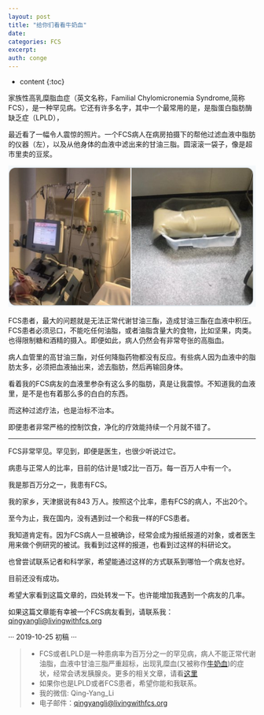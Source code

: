 ```yaml
---
layout: post
title: "给你们看看牛奶血"
date:
categories: FCS
excerpt:
auth: conge
---
```

* content
{:toc}

家族性高乳糜脂血症（英文名称，Familial Chylomicronemia Syndrome,简称FCS），是一种罕见病。它还有许多名字，其中一个最常用的是，是脂蛋白脂肪酶缺乏症（LPLD），

最近看了一幅令人震惊的照片。一个FCS病人在病房拍摄下的帮他过滤血液中脂肪的仪器（左），以及从他身体的血液中滤出来的甘油三脂。圆滚滚一袋子，像是超市里卖的豆浆。

 ![](/assets/images/FCS/118382-656c6337546daef3.png)

FCS患者，最大的问题就是无法正常代谢甘油三酯，造成甘油三酯在血液中积压。FCS患者必须忌口，不能吃任何油脂，或者油脂含量大的食物，比如坚果，肉类。也得限制糖和酒精的摄入。即便如此，病人仍然会有非常夸张的高脂血。

病人血管里的高甘油三酯，对任何降脂药物都没有反应。有些病人因为血液中的脂肪太多，必须把血液抽出来，滤去脂肪，然后再输回身体。

看着我的FCS病友的血液里参杂有这么多的脂肪，真是让我震惊。不知道我的血液里，是不是也有着那么多的白白的东西。

而这种过滤疗法，也是治标不治本。

即便患者非常严格的控制饮食，净化的疗效能持续一个月就不错了。


---------


FCS非常罕见。罕见到，即便是医生，也很少听说过它。

病患与正常人的比率，目前的估计是1或2比一百万。每一百万人中有一个。

我是那百万分之一，我患有FCS。

我的家乡，天津据说有843 万人。按照这个比率，患有FCS的病人，不出20个。

至今为止，我在国内，没有遇到过一个和我一样的FCS患者。

我知道肯定有。因为FCS病人一旦被确诊，经常会成为报纸报道的对象，或者医生用来做个例研究的被试。我看到过这样的报道，也看到过这样的科研论文。

也曾尝试联系记者和科学家，希望能通过这样的方式联系到哪怕一个病友也好。

目前还没有成功。

希望大家看到这篇文章的，四处转发一下。也许能增加我遇到一个病友的几率。

如果这篇文章能有幸被一个FCS病友看到，请联系我：qingyangli@livingwithfcs.org

···
2019-10-25 初稿
···
> * FCS或者LPLD是一种患病率为百万分之一的罕见病，病人不能正常代谢油脂，血液中甘油三脂严重超标，出现乳糜血(又被称作[牛奶血](https://www.jianshu.com/p/4cba7c3cabf6))的症状，经常会诱发胰腺炎。更多的相关文章，请看[这里](https://www.jianshu.com/nb/8793129)
> * 如果你也是LPLD或者FCS患者，希望你能和我联系。
> * 我的微信: Qing-Yang_Li
> * 电子邮件：qingyangli@livingwithfcs.org
